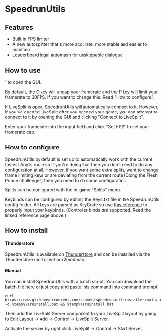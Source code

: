 # SpeedrunUtils

## Features
- Built in FPS limiter
- A new autosplitter that's more accurate, more stable and easier to maintain
- Leaderboard legal automash for unskippable dialogue

## How to use
` to open the GUI.

By default, the O key will uncap your framerate and the P key will limit your framerate to 30FPS. If you want to change this. Read "How to configure".

If LiveSplit is open, SpeedrunUtils will automatically connect to it. However, if you've opened LiveSplit after you opened your game, you can attempt to connect to it by opening the GUI and clicking "Connect to LiveSplit".

Enter your framerate into the input field and click "Set FPS" to set your framerate cap.

## How to configure
SpeedrunUtils by default is set up to automatically work with the current fastest Any% route so if you're doing that then you don't need to do any configuration at all. However, if you want some extra splits, want to change frame limiting keys or are deviating from the current route (Doing the Flesh Prince challenges) then you need to do some configuration.

Splits can be configured with the in-game "Splits" menu.

Keybinds can be configured by editing the Keys.txt file in the SpeedrunUtils config folder. All keys are parsed as KeyCode so use [this reference](https://docs.unity3d.com/ScriptReference/KeyCode.html) to properly input your keybinds.
(Controller binds *are* supported. Read the linked reference page above.)


## How to install
#### Thunderstore
SpeedrunUtils is available on [Thunderstore](https://thunderstore.io/c/bomb-rush-cyberfunk/p/Loomeh/SpeedrunUtils/) and can be installed via the Thunderstore mod client or r2modman.

#### Manual
You can install SpeedrunUtils with a batch script. You can download the batch file [here](https://raw.githubusercontent.com/Loomeh/SpeedrunUtilsInstaller/main/InstallSpeedrunUtils.bat) or just copy and paste this command into command prompt.
```
curl https://raw.githubusercontent.com/Loomeh/SpeedrunUtilsInstaller/main/InstallSpeedrunUtils.bat -o %temp%\sruinstall.bat && %temp%\sruinstall.bat
```
Then add the LiveSplit Server component to your LiveSplit layout by going to Edit Layout -> Add -> Control -> LiveSplit Server. 

Activate the server by right click LiveSplit -> Control -> Start Server.
